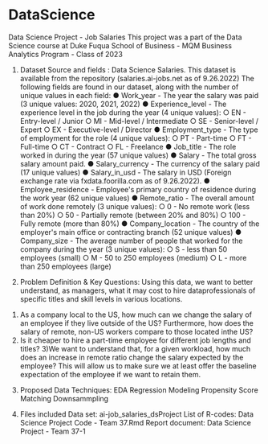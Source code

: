 # DataScience
Data Science Project - Job Salaries
This project was a part of the Data Science course at Duke Fuqua School of Business - MQM Business Analytics Program - Class of 2023

1. Dataset Source and fields :
Data Science Salaries. This dataset is available from the repository (salaries.ai-jobs.net as of 9.26.2022)
The following fields are found in our dataset, along with the number of unique values in each field:
● Work_year - The year the salary was paid (3 unique values: 2020, 2021, 2022)
● Experience_level - The experience level in the job during the year (4 unique values):
  ○ EN - Entry-level / Junior
  ○ MI - Mid-level / Intermediate
  ○ SE - Senior-level / Expert
  ○ EX - Executive-level / Director
● Employment_type - The type of employment for the role (4 unique values):
  ○ PT - Part-time
  ○ FT - Full-time
  ○ CT - Contract
  ○ FL - Freelance
● Job_title - The role worked in during the year (57 unique values)
● Salary - The total gross salary amount paid.
● Salary_currency - The currency of the salary paid (17 unique values)
● Salary_in_usd - The salary in USD (Foreign exchange rate via fxdata.foorilla.com as of 9.26.2022).
● Employee_residence - Employee's primary country of residence during the work year (62 unique
values)
● Remote_ratio - The overall amount of work done remotely (3 unique values):
  ○ 0 - No remote work (less than 20%)
  ○ 50 - Partially remote (between 20% and 80%)
  ○ 100 - Fully remote (more than 80%)
● Company_location - The country of the employer's main office or contracting branch (52 unique
values)
● Company_size - The average number of people that worked for the company during the year (3
unique values):
  ○ S - less than 50 employees (small)
  ○ M - 50 to 250 employees (medium)
  ○ L - more than 250 employees (large)

2. Problem Definition & Key Questions:
Using this data, we want to better understand, as managers, what it may cost to hire dataprofessionals of specific titles and skill levels in various locations. 
  1) As a company local to the US, how much can we change the salary of an employee if they live outside of the US? 
  Furthermore, how does the salary of remote, non-US workers compare to those located inthe US?
  2) Is it cheaper to hire a part-time employee for different job lengths and titles?
  3)We want to understand that, for a given workload, how much does an increase in remote ratio change the salary expected by the employee? 
  This will allow us to make sure we at least offer the baseline
expectation of the employee if we want to retain them.

3. Proposed Data Techniques:
EDA
Regression Modeling
Propensity Score Matching
Downsammpling

4. Files included
Data set: ai-job_salaries_dsProject
List of R-codes: Data Science Project Code - Team 37.Rmd
Report document: Data Science Project - Team 37-1
